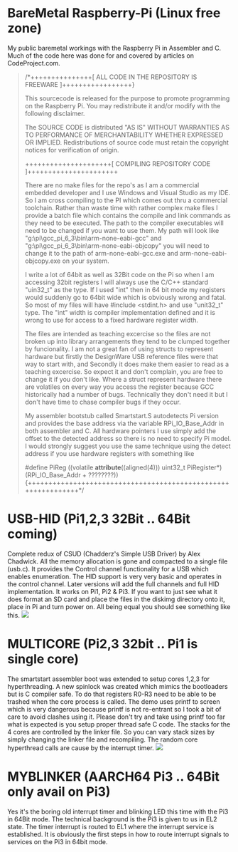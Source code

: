 # BareMetal Raspberry-Pi (Linux free zone)
My public baremetal workings with the Raspberry Pi in Assembler and C. Much of the code here was done for and covered by articles on CodeProject.com.

>/*+++++++++++++++[ ALL CODE IN THE REPOSITORY IS FREEWARE ]+++++++++++++++++}
>                                                               
>  This sourcecode is released for the purpose to promote programming on the Raspberry Pi. You may redistribute it and/or modify with the following disclaimer.
>
>  The SOURCE CODE is distributed "AS IS" WITHOUT WARRANTIES AS TO PERFORMANCE OF MERCHANTABILITY WHETHER EXPRESSED OR IMPLIED. Redistributions of source code must retain the copyright notices for verification of origin.               	
>
>+++++++++++++++++++++[ COMPILING REPOSITORY CODE ]++++++++++++++++++++++
>
>There are no make files for the repo's as I am a commercial embedded developer and I use Windows and Visual Studio as my IDE. So I am cross compiling to the PI which comes out thru a commercial toolchain. Rather than waste time with rather complex make files I provide a batch file which contains the compile and link commands as they need to be executed. The path to the compiler executables will need to be changed if you want to use them. My path will look like "g:\pi\gcc_pi_6_3\bin\arm-none-eabi-gcc" and "g:\pi\gcc_pi_6_3\bin\arm-none-eabi-objcopy" you will need to change it to the path of arm-none-eabi-gcc.exe and arm-none-eabi-objcopy.exe on your system.
>
>I write a lot of 64bit as well as 32Bit code on the Pi so when I am accessing 32bit registers I will always use the C/C++ standard "uin32_t" as the type. If I used "int" then in 64 bit mode my registers would suddenly go to 64bit wide which is obviously wrong and fatal. So most of my files will have #include <stdint.h> and use "unit32_t" type. The "int" width is compiler implementation defined and it is wrong to use for access to a fixed hardware register width. 
>
>The files are intended as teaching excercise so the files are not broken up into library arrangements they tend to be clumped together by funcionality. I am not a great fan of using structs to represent hardware but firstly the DesignWare USB reference files were that way to start with, and Secondly it does make them easier to read as a teaching excercise. So expect it and don't complain, you are free to change it if you don't like. Where a struct represent hardware there are volatiles on every way you access the register because GCC historically had a number of bugs. Technically they don't need it but I don't have time to chase compiler bugs if they occur.
>
>My assembler bootstub called Smartstart.S autodetects Pi version and provides the base address via the variable RPi_IO_Base_Addr in both assembler and C. All hardware pointers I use simply add the offset to the detected address so there is no need to specify Pi model. I would strongly suggest you use the same technique using the detect address if you use hardware registers with something like
>
>#define PiReg ((volatile __attribute__((aligned(4))) uint32_t PiRegister*) (RPi_IO_Base_Addr + ????????))
>{++++++++++++++++++++++++++++++++++++++++++++++++++++++++++++++*/

# USB-HID (Pi1,2,3 32Bit .. 64Bit coming)
Complete redux of CSUD (Chadderz's Simple USB Driver) by Alex Chadwick. All the memory allocation is gone and compacted to a single file (usb.c). It provides the Control channel functionality for a USB which enables enumeration. The HID support is very very basic and operates in the control channel. Later versions will add the full channels and full HID implementation. It works on Pi1, Pi2 & Pi3. If you want to just see what it does format an SD card and place the files in the diskimg directory onto it, place in Pi and turn power on. All being equal you should see something like this.
![](https://github.com/LdB-ECM/Raspberry-Pi/blob/master/Images/USB_HID.jpg)
# MULTICORE (Pi2,3 32bit .. Pi1 is single core)
The smartstart assembler boot was extended to setup cores 1,2,3 for hyperthreading. A new spinlock was created which mimics the bootloaders but is C compiler safe. To do that registers R0-R3 need to be able to be trashed when the core process is called. The demo uses printf to screen which is very dangerous because printf is not re-entrant so I took a bit of care to avoid clashes using it. Please don't try and take using printf too far what is expected is you setup proper thread safe C code. The stacks for the 4 cores are controlled by the linker file. So you can vary stack sizes by simply changing the linker file and recompiling. The random core hyperthread calls are cause by the interrupt timer.
![](https://github.com/LdB-ECM/Raspberry-Pi/blob/master/Images/Multicore.jpg)
# MYBLINKER (AARCH64 Pi3 .. 64Bit only avail on Pi3)
Yes it's the boring old interrupt timer and blinking LED this time with the Pi3 in 64Bit mode. The technical background is the Pi3 is given to us in EL2 state. The timer interrupt is routed to EL1 where the interrupt service is established. It is obviously the first steps in how to route interrupt signals to services on the Pi3 in 64bit mode. 

